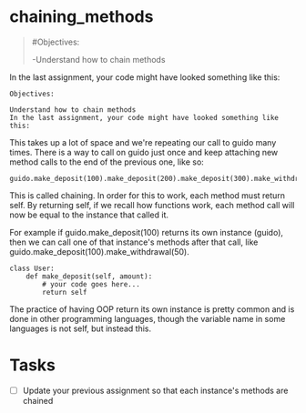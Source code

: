 # chaining_methods

>   #Objectives:
>
>   -Understand how to chain methods

In the last assignment, your code might have looked something like this:

```
Objectives:

Understand how to chain methods
In the last assignment, your code might have looked something like this:
```

This takes up a lot of space and we're repeating our call to guido many times. There is a way to call on guido just once and keep attaching new method calls to the end of the previous one, like so:

```
guido.make_deposit(100).make_deposit(200).make_deposit(300).make_withdrawal(50).display_user_balance()
```

This is called chaining. In order for this to work, each method must return self. By returning self, if we recall how functions work, each method call will now be equal to the instance that called it.

For example if guido.make_deposit(100) returns its own instance (guido), then we can call one of that instance's methods after that call, like guido.make_deposit(100).make_withdrawal(50).

```
class User:
    def make_deposit(self, amount):
        # your code goes here...
        return self
```

The practice of having OOP return its own instance is pretty common and is done in other programming languages, though the variable name in some languages is not self, but instead this.

# Tasks

- [ ] Update your previous assignment so that each instance's methods are chained
